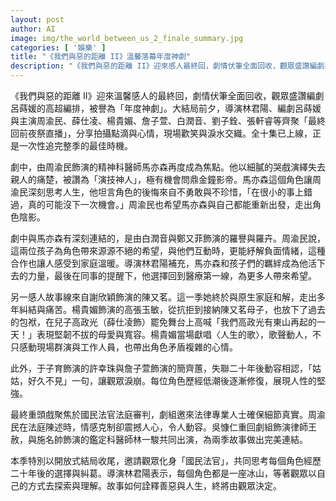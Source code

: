 ```yaml
---
layout: post
author: AI
image: img/the_world_between_us_2_finale_summary.jpg
categories: [ '娛樂' ]
title: "《我們與惡的距離 II》溫馨落幕年度神劇"
description: "《我們與惡的距離 II》迎來感人最終回，劇情伏筆全面回收，觀眾盛讚編劇與演員的高超演技。馬亦森角色刻劃入微，父子羈絆深刻動人；陳又茗與家庭和解展現人性溫度，各角色經歷低潮後迎來修復與希望。國民法官審判情節真實震撼，最後以開放式結局邀請觀眾反思善惡與人生抉擇，成就年度討論度最高劇作。"
---
```

《我們與惡的距離 II》迎來溫馨感人的最終回，劇情伏筆全面回收，觀眾盛讚編劇呂蒔媛的高超編排，被譽為「年度神劇」。大結局前夕，導演林君陽、編劇呂蒔媛與主演周渝民、薛仕凌、楊貴媚、詹子萱、白潤音、劉子銓、張軒睿等齊聚「最終回前夜祭直播」，分享拍攝點滴與心情，現場歡笑與淚水交織。全十集已上線，正是一次性追完整季的最佳時機。

劇中，由周渝民飾演的精神科醫師馬亦森再度成為焦點。他以細膩的哭戲演繹失去親人的痛楚，被讚為「演技神人」，極有機會問鼎金鐘影帝。馬亦森這個角色讓周渝民深刻思考人生，他坦言角色的後悔來自不勇敢與不珍惜，「在很小的事上錯過，真的可能沒下一次機會。」周渝民也希望馬亦森與自己都能重新出發，走出角色陰影。

劇中與馬亦森有深刻連結的，是由白潤音與鄭又菲飾演的羅譽與羅卉。周渝民說，這兩位孩子為角色帶來源源不絕的希望，與他們互動時，更能紓解負面情緒，這種合作也讓人感受到家庭溫暖。導演林君陽補充，馬亦森和孩子們的羈絆成為他活下去的力量，最後在同事的提醒下，他選擇回到醫療第一線，為更多人帶來希望。

另一感人故事線來自謝欣穎飾演的陳又茗。這一季她終於與原生家庭和解，走出多年糾結與痛苦。楊貴媚飾演的高張玉敏，從抗拒到接納陳又茗母子，也放下了過去的包袱，在兒子高政光（薛仕凌飾）罷免舞台上高喊「我們高政光有東山再起的一天！」表現堅韌不拔的母愛與寬容。楊貴媚當場獻唱〈人生的歌〉，歌聲動人，不只感動現場群演與工作人員，也帶出角色矛盾複雜的心情。

此外，于子育飾演的許幸珠與詹子萱飾演的簡齊蕙，失聯二十年後動容相認，「姑姑，好久不見」一句，讓觀眾淚崩。每位角色歷經低潮後逐漸修復，展現人性的堅強。

最終重頭戲聚焦於國民法官法庭審判，劇組邀來法律專業人士確保細節真實。周渝民在法庭陳述時，情感克制卻震撼人心，令人動容。吳慷仁重回劇組飾演律師王赦，與施名帥飾演的鑑定科醫師林一駿共同出演，為兩季故事做出完美連結。

本季特別以開放式結局收尾，邀請觀眾化身「國民法官」，共同思考每個角色經歷二十年後的選擇與糾葛。導演林君陽表示，每個角色都是一座冰山，等著觀眾以自己的方式去探索與理解。故事如何詮釋善惡與人生，終將由觀眾決定。